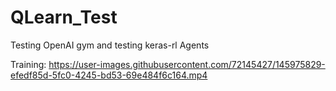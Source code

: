 # QLearn_Test
Testing OpenAI gym and testing keras-rl Agents

Training:
https://user-images.githubusercontent.com/72145427/145975829-efedf85d-5fc0-4245-bd53-69e484f6c164.mp4
